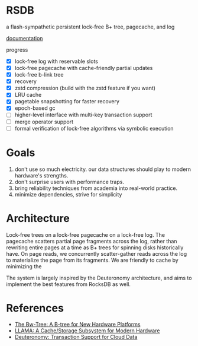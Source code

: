 # RSDB

a flash-sympathetic persistent lock-free B+ tree, pagecache, and log 

[documentation](https://docs.rs/rsdb)

progress

- [x] lock-free log with reservable slots
- [x] lock-free pagecache with cache-friendly partial updates
- [x] lock-free b-link tree
- [x] recovery
- [x] zstd compression (build with the zstd feature if you want)
- [x] LRU cache
- [x] pagetable snapshotting for faster recovery
- [x] epoch-based gc
- [ ] higher-level interface with multi-key transaction support
- [ ] merge operator support
- [ ] formal verification of lock-free algorithms via symbolic execution

# Goals

1. don't use so much electricity. our data structures should play to modern hardware's strengths.
1. don't surprise users with performance traps.
1. bring reliability techniques from academia into real-world practice.
1. minimize dependencies, strive for simplicity

# Architecture

Lock-free trees on a lock-free pagecache on a lock-free log. The pagecache scatters
partial page fragments across the log, rather than rewriting entire pages at a time
as B+ trees for spinning disks historically have. On page reads, we concurrently
scatter-gather reads across the log to materialize the page from its fragments.
We are friendly to cache by minimizing the 

The system is largely inspired by the Deuteronomy architecture, and aims to implement
the best features from RocksDB as well.

# References

* [The Bw-Tree: A B-tree for New Hardware Platforms](https://www.microsoft.com/en-us/research/wp-content/uploads/2016/02/bw-tree-icde2013-final.pdf)
* [LLAMA: A Cache/Storage Subsystem for Modern Hardware](https://www.microsoft.com/en-us/research/wp-content/uploads/2016/02/llama-vldb2013.pdf)
* [Deuteronomy: Transaction Support for Cloud Data](https://www.microsoft.com/en-us/research/publication/deuteronomy-transaction-support-for-cloud-data/)
